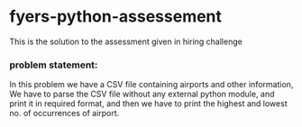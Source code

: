 # fyers-python-assessement
This is the solution to the assessment given in hiring challenge 
### problem statement:
In this problem we have a CSV file containing airports and other information,
We have to parse the CSV file without any external python module,
and print it in required format, and then we have to print the highest
and lowest no. of occurrences of airport.
